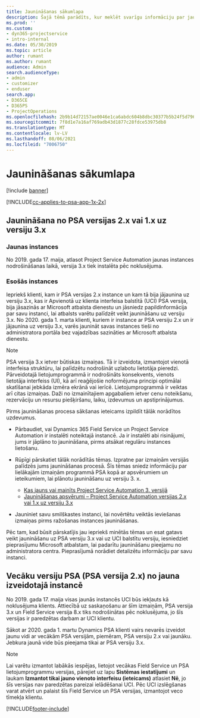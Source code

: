 ```yaml
---
title: Jaunināšanas sākumlapa
description: Šajā tēmā parādīts, kur meklēt svarīgu informāciju par jaunām un izmainītām funkcijām programmā Dynamics 365 Project Service Automation, kā arī par procesu jaunināšanai uz jaunāko versiju.
ms.prod: ''
ms.custom:
- dyn365-projectservice
- intro-internal
ms.date: 05/30/2019
ms.topic: article
author: rumant
ms.author: rumant
audience: Admin
search.audienceType:
- admin
- customizer
- enduser
search.app:
- D365CE
- D365PS
- ProjectOperations
ms.openlocfilehash: 2b9b14d72157ae0046e1ca6abdc604b8dbc30377b5b24f5d79617a7201b1bf10
ms.sourcegitcommit: 7f8d1e7a16af769adb43d1877c28fdce53975db8
ms.translationtype: MT
ms.contentlocale: lv-LV
ms.lasthandoff: 08/06/2021
ms.locfileid: "7006750"
---
```

# <a name="upgrade-home-page"></a>Jaunināšanas sākumlapa

[!include [banner](../includes/psa-now-project-operations.md)]

[!INCLUDE[cc-applies-to-psa-app-1x-2x](../includes/cc-applies-to-psa-app-1x-2x.md)]

## <a name="upgrade-from-psa-version-2x-or-1x-to-version-3x"></a>Jaunināšana no PSA versijas 2.x vai 1.x uz versiju 3.x

### <a name="new-instances"></a>Jaunas instances

No 2019. gada 17. maija, atlasot Project Service Automation jaunas instances nodrošināšanas laikā, versija 3.x tiek instalēta pēc noklusējuma.

### <a name="existing-instances"></a>Esošās instances

Iepriekš klienti, kam ir PSA versijas 2.x instance un kam tā bija jājaunina uz versiju 3.x, kas ir Apvienotā uz klienta interfeisa balstītā (UCI) PSA versija, bija jāsazinās ar Microsoft atbalsta dienestu un jāsniedz papildinformācija par savu instanci, lai atbalsts varētu palīdzēt veikt jaunināšanu uz versiju 3.x. No 2020. gada 1. marta klienti, kuriem ir instance ar PSA versiju 2.x un ir jājaunina uz versiju 3.x, varēs jaunināt savas instances tieši no administratora portāla bez vajadzības sazināties ar Microsoft atbalsta dienestu.  

> [!NOTE]
> PSA versija 3.x ietver būtiskas izmaiņas. Tā ir izveidota, izmantojot vienotā interfeisa struktūru, lai palīdzētu nodrošināt uzlabotu lietotāja pieredzi. Pārveidotajā lietojumprogrammā ir nodrošināts konsekvents, vienots lietotāja interfeiss (UI), kā arī reaģējošie noformējuma principi optimālai skatīšanai jebkāda izmēra ekrānā vai ierīcē. Lietojumprogrammā ir veiktas arī citas izmaiņas. Daži no izmainītajiem apgabaliem ietver cenu noteikšanu, rezervāciju un resursu piešķiršanu, laiku, izdevumus un apstiprinājumus.

Pirms jaunināšanas procesa sākšanas ieteicams izpildīt tālāk norādītos uzdevumus.

- Pārbaudiet, vai Dynamics 365 Field Service un Project Service Automation ir instalēti noteiktajā instancē. Ja ir instalēti abi risinājumi, jums ir jāplāno to jaunināšana, pirms atsākat regulāru instances lietošanu.
- Rūpīgi pārskatiet tālāk norādītās tēmas. Izpratne par izmaiņām versijās palīdzēs jums jaunināšanas procesā. Šīs tēmas sniedz informāciju par lielākajām izmaiņām programmā PSA kopā ar apsvērumiem un ieteikumiem, lai plānotu jaunināšanu uz versiju 3. x.

    - [Kas jauns vai mainīts Project Service Automation 3. versijā](whats-new-changed-v3.md)
    - [Jaunināšanas apsvērumi – Project Service Automation versijas 2.x vai 1.x uz versiju 3.x](upgrade-v3.md)

- Jauniniet savu smilškastes instanci, lai novērtētu veiktās ieviešanas izmaiņas pirms ražošanas instances jaunināšanas.

Pēc tam, kad būsit pārskatījis jau iepriekš minētās tēmas un esat gatavs veikt jaunināšanu uz PSA versiju 3.x vai uz UCI balstītu versiju, iesniedziet pieprasījumu Microsoft atbalstam, lai padarītu jaunināšanu pieejamu no administratora centra. Pieprasījumā norādiet detalizētu informāciju par savu instanci.

## <a name="older-versions-of-psa-psa-version-2x-in-a-newly-created-instance"></a>Vecāku versiju PSA (PSA versija 2.x) no jauna izveidotajā instancē

No 2019. gada 17. maija visas jaunās instancēs UCI būs iekļauts kā noklusējuma klients. Attiecībā uz saskaņošanu ar šīm izmaiņām, PSA versija 3.x un Field Service versija 8.x tiks nodrošinātas pēc noklusējuma, jo šīs versijas ir paredzētas darbam ar UCI klientu.

Sākot ar 2020. gada 1. martu Dynamics PSA klienti vairs nevarēs izveidot jaunu vidi ar vecākām PSA versijām, piemēram, PSA versiju 2.x vai jaunāku. Jebkura jaunā vide būs pieejama tikai ar PSA versiju 3.x.

> [!NOTE]
> Lai varētu izmantot labākās iespējas, lietojot vecākas Field Service un PSA lietojumprogrammu versijas, pārejiet uz lapu **Sistēmas iestatījumi** un laukam **Izmantot tikai jauno vienoto interfeisu (ieteicams)** atlasiet **Nē**, jo šīs versijas nav paredzētas pareizai ielādēšanai UCI. Pēc UCI izslēgšanas varat atvērt un palaist šīs Field Service un PSA versijas, izmantojot veco tīmekļa klientu. 


[!INCLUDE[footer-include](../includes/footer-banner.md)]